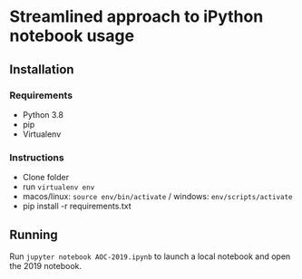 # Streamlined approach to iPython notebook usage

## Installation
### Requirements
- Python 3.8
- pip
- Virtualenv

### Instructions
- Clone folder
- run `virtualenv env`
- macos/linux: `source env/bin/activate` / windows: `env/scripts/activate`
- pip install -r requirements.txt

## Running
Run `jupyter notebook AOC-2019.ipynb` to launch a local notebook and open the 2019 notebook.

